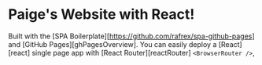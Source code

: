 # Paige's Website with React!


Built with the [SPA Boilerplate][https://github.com/rafrex/spa-github-pages] and [GitHub Pages][ghPagesOverview]. You can easily deploy a [React][react] single page app with [React Router][reactRouter] `<BrowserRouter />`, 
